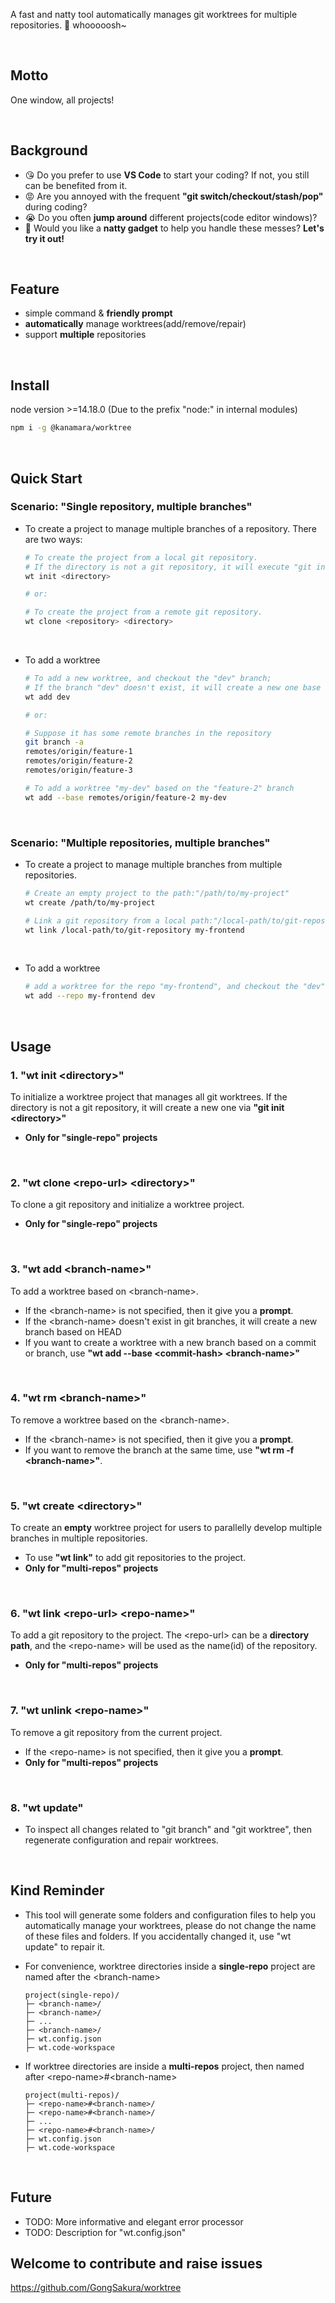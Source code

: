 A fast and natty tool automatically manages git worktrees for multiple repositories. 🚀 whooooosh~

<br/>

## Motto

One window, all projects!

<br/>

## Background

- 😘 Do you prefer to use **VS Code** to start your coding? If not, you still can be benefited from it.
- 😡 Are you annoyed with the frequent **"git switch/checkout/stash/pop"** during coding?
- 😭 Do you often **jump around** different projects(code editor windows)?
- 🤪 Would you like a **natty gadget** to help you handle these messes? **Let's try it out!**

<br/>

## Feature

- simple command & **friendly prompt**
- **automatically** manage worktrees(add/remove/repair)
- support **multiple** repositories

<br/>

## Install
node version >=14.18.0 (Due to the prefix "node:" in internal modules)
```sh
npm i -g @kanamara/worktree
```

<br/>

## Quick Start

### Scenario: **"Single repository, multiple branches"**

- To create a project to manage multiple branches of a repository. There are two ways:

  ```bash
  # To create the project from a local git repository.
  # If the directory is not a git repository, it will execute "git init <directory>"
  wt init <directory>

  # or:

  # To create the project from a remote git repository.
  wt clone <repository> <directory>
  ```

<br/>

- To add a worktree

  ```bash
  # To add a new worktree, and checkout the "dev" branch;
  # If the branch "dev" doesn't exist, it will create a new one base on HEAD(current commit).
  wt add dev

  # or:

  # Suppose it has some remote branches in the repository
  git branch -a
  remotes/origin/feature-1
  remotes/origin/feature-2
  remotes/origin/feature-3

  # To add a worktree "my-dev" based on the "feature-2" branch
  wt add --base remotes/origin/feature-2 my-dev
  ```

  <br/>

### Scenario: **"Multiple repositories, multiple branches"**

- To create a project to manage multiple branches from multiple repositories.

  ```bash
  # Create an empty project to the path:"/path/to/my-project"
  wt create /path/to/my-project

  # Link a git repository from a local path:"/local-path/to/git-repository", and name after "my-frontend"
  wt link /local-path/to/git-repository my-frontend
  ```

<br/>

- To add a worktree
  ```bash
  # add a worktree for the repo "my-frontend", and checkout the "dev" branch.
  wt add --repo my-frontend dev
  ```

<br/>

## Usage

### 1. "wt init \<directory\>"

To initialize a worktree project that manages all git worktrees. If the directory is not a git repository, it will create a new one via **"git init \<directory\>"**

- **Only for "single-repo" projects**

<br/>

### 2. "wt clone \<repo-url\> \<directory\>"

To clone a git repository and initialize a worktree project.

- **Only for "single-repo" projects**

<br/>

### 3. "wt add \<branch-name\>"

To add a worktree based on \<branch-name\>.

- If the \<branch-name\> is not specified, then it give you a **prompt**.
- If the \<branch-name\> doesn't exist in git branches, it will create a new branch based on HEAD
- If you want to create a worktree with a new branch based on a commit or branch, use **"wt add --base \<commit-hash\> \<branch-name\>"**

<br/>

### 4. "wt rm \<branch-name\>"

To remove a worktree based on the \<branch-name\>.

- If the \<branch-name\> is not specified, then it give you a **prompt**.
- If you want to remove the branch at the same time, use **"wt rm -f \<branch-name\>"**.

<br/>

### 5. "wt create \<directory\>"

To create an **empty** worktree project for users to parallelly develop multiple branches in multiple repositories.

- To use **"wt link"** to add git repositories to the project.
- **Only for "multi-repos" projects**

<br/>

### 6. "wt link \<repo-url\> \<repo-name\>"

To add a git repository to the project. The \<repo-url\> can be a **directory path**, and the \<repo-name\> will be used as the name(id) of the repository.

- **Only for "multi-repos" projects**

<br/>

### 7. "wt unlink \<repo-name\>"

To remove a git repository from the current project.

- If the \<repo-name\> is not specified, then it give you a **prompt**.
- **Only for "multi-repos" projects**

<br/>

### 8. "wt update"

- To inspect all changes related to "git branch" and "git worktree", then regenerate configuration and repair worktrees.

<br/>

## Kind Reminder

- This tool will generate some folders and configuration files to help you automatically manage your worktrees, please do not change the name of these files and folders. If you accidentally changed it, use "wt update" to repair it.

- For convenience, worktree directories inside a **single-repo** project are named after the \<branch-name\>

  ```text
  project(single-repo)/
  ├─ <branch-name>/
  ├─ <branch-name>/
  ├─ ...
  ├─ <branch-name>/
  ├─ wt.config.json
  ├─ wt.code-workspace
  ```

- If worktree directories are inside a **multi-repos** project, then named after \<repo-name\>#\<branch-name\>
  ```text
  project(multi-repos)/
  ├─ <repo-name>#<branch-name>/
  ├─ <repo-name>#<branch-name>/
  ├─ ...
  ├─ <repo-name>#<branch-name>/
  ├─ wt.config.json
  ├─ wt.code-workspace
  ```

<br/>

## Future

- TODO: More informative and elegant error processor
- TODO: Description for "wt.config.json"


## Welcome to contribute and raise issues
https://github.com/GongSakura/worktree

<br/>
